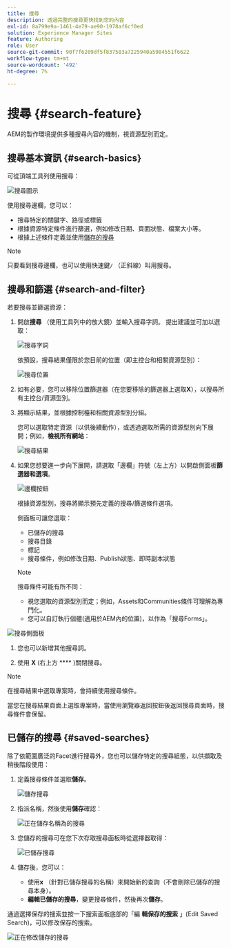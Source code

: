 ```yaml
---
title: 搜尋
description: 透過完整的搜尋更快找到您的內容
exl-id: 8a799e9a-1461-4e79-ae90-1978af6cf0ed
solution: Experience Manager Sites
feature: Authoring
role: User
source-git-commit: 90f7f6209df5f837583a7225940a5984551f6622
workflow-type: tm+mt
source-wordcount: '492'
ht-degree: 7%

---
```


# 搜尋 {#search-feature}

AEM的製作環境提供多種搜尋內容的機制，視資源型別而定。

## 搜尋基本資訊 {#search-basics}

可從頂端工具列使用搜尋：

![搜尋圖示](/help/sites-cloud/authoring/assets/search-icon.png)

使用搜尋邊欄，您可以：

* 搜尋特定的關鍵字、路徑或標籤
* 根據資源特定條件進行篩選，例如修改日期、頁面狀態、檔案大小等。
* 根據上述條件定義並使用[儲存的搜尋](#saved-searches)

>[!NOTE]
>
>只要看到搜尋邊欄，也可以使用快速鍵`/` （正斜線）叫用搜尋。

## 搜尋和篩選 {#search-and-filter}

若要搜尋並篩選資源：

1. 開啟&#x200B;**搜尋** （使用工具列中的放大鏡）並輸入搜尋字詞。 提出建議並可加以選取：

   ![搜尋字詞](/help/sites-cloud/authoring/assets/search-term.png)

   依預設，搜尋結果僅限於您目前的位置（即主控台和相關資源型別）：

   ![搜尋位置](/help/sites-cloud/authoring/assets/search-term-location.png)

1. 如有必要，您可以移除位置篩選器（在您要移除的篩選器上選取&#x200B;**X**），以搜尋所有主控台/資源型別。
1. 將顯示結果，並根據控制檯和相關資源型別分組。

   您可以選取特定資源（以供後續動作），或透過選取所需的資源型別向下展開；例如，**檢視所有網站**：

   ![搜尋結果](/help/sites-cloud/authoring/assets/search-results.png)

1. 如果您想要進一步向下展開，請選取「邊欄」符號（左上方）以開啟側面板&#x200B;**篩選器和選項**。

   ![邊欄按鈕](/help/sites-cloud/authoring/assets/rail-button.png)

   根據資源型別，搜尋將顯示預先定義的搜尋/篩選條件選項。

   側面板可讓您選取：

   * 已儲存的搜尋
   * 搜尋目錄
   * 標記
   * 搜尋條件，例如修改日期、Publish狀態、即時副本狀態

   >[!NOTE]
   >
   >搜尋條件可能有所不同：
   >
   >* 視您選取的資源型別而定；例如，Assets和Communities條件可理解為專門化。
   >* 您可以自訂執行個體(適用於AEM內的位置)，以作為「搜尋Forms」。

<!--
  >* Your instance as the [Search Forms](/help/sites-administering/search-forms.md) can be customized (appropriate to the location within AEM).
  -->

![搜尋側面板](/help/sites-cloud/authoring/assets/search-side-panel.png)

1. 您也可以新增其他搜尋詞。

1. 使用 **X** (右上方 **** )關閉搜尋。

>[!NOTE]
>
>在搜尋結果中選取專案時，會持續使用搜尋條件。
>
>當您在搜尋結果頁面上選取專案時，當使用瀏覽器返回按鈕後返回搜尋頁面時，搜尋條件會保留。

## 已儲存的搜尋 {#saved-searches}

除了依範圍廣泛的Facet進行搜尋外，您也可以儲存特定的搜尋組態，以供擷取及稍後階段使用：

1. 定義搜尋條件並選取&#x200B;**儲存**。

   ![儲存搜尋](/help/sites-cloud/authoring/assets/search-side-panel.png)

1. 指派名稱，然後使用&#x200B;**儲存**&#x200B;確認：

   ![正在儲存名稱為](/help/sites-cloud/authoring/assets/search-save-name.png)的搜尋

1. 您儲存的搜尋可在您下次存取搜尋面板時從選擇器取得：

   ![已儲存搜尋](/help/sites-cloud/authoring/assets/saved-searches.png)

1. 儲存後，您可以：

   * 使用&#x200B;**x** （針對已儲存搜尋的名稱）來開始新的查詢（不會刪除已儲存的搜尋本身）。
   * **編輯已儲存的搜尋**，變更搜尋條件，然後再次&#x200B;**儲存**。

通過選擇保存的搜索並按一下搜索面板底部的「編 **輯保存的搜索** 」(Edit Saved Search)，可以修改保存的搜索。

![正在修改儲存的搜尋](/help/sites-cloud/authoring/assets/saved-searches-modify.png)
